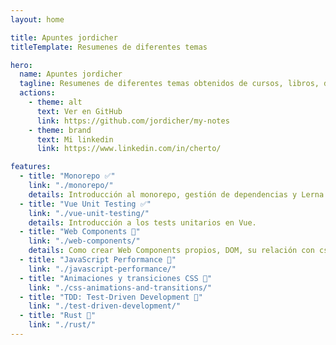 ```yaml
---
layout: home

title: Apuntes jordicher
titleTemplate: Resumenes de diferentes temas

hero:
  name: Apuntes jordicher
  tagline: Resumenes de diferentes temas obtenidos de cursos, libros, documentación...
  actions:
    - theme: alt
      text: Ver en GitHub
      link: https://github.com/jordicher/my-notes
    - theme: brand
      text: Mi linkedin
      link: https://www.linkedin.com/in/cherto/

features:
  - title: "Monorepo ✅"
    link: "./monorepo/"
    details: Introducción al monorepo, gestión de dependencias y Lerna.
  - title: "Vue Unit Testing ✅"
    link: "./vue-unit-testing/"
    details: Introducción a los tests unitarios en Vue.
  - title: "Web Components 🚧"
    link: "./web-components/"
    details: Como crear Web Components propios, DOM, su relación con css y js y múltiples ejemplos.
  - title: "JavaScript Performance 🚧"
    link: "./javascript-performance/"
  - title: "Animaciones y transiciones CSS 🚧"
    link: "./css-animations-and-transitions/"
  - title: "TDD: Test-Driven Development 🚧"
    link: "./test-driven-development/"
  - title: "Rust 🚧"
    link: "./rust/"
---
```

